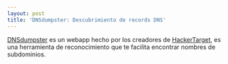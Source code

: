 ```yaml
---
layout: post
title: 'DNSdumpster: Descubrimiento de records DNS'
---
```


[DNSdumpster](https://dnsdumpster.com/) es un webapp hecho por los creadores de [HackerTarget](https://hackertarget.com), es una herramienta de reconocimiento que te facilita encontrar nombres de subdominios.

